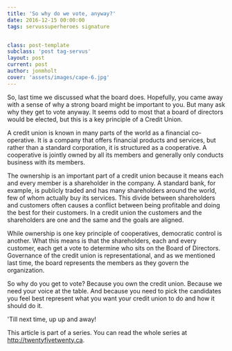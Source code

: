 ```yaml
---
title: 'So why do we vote, anyway?'
date: 2016-12-15 00:00:00 
tags: servussuperheroes signature


class: post-template
subclass: 'post tag-servus'
layout: post
current: post
author: jonmholt
cover: 'assets/images/cape-6.jpg'
---
```

So, last time we discussed what the board does.  Hopefully, you came away with a sense of why a strong board might be important to you.  But many ask why they get to vote anyway.  It seems odd to most that a board of directors would be elected, but this is a key principle of a Credit Union.

A credit union is known in many parts of the world as a financial co-operative.  It is a company that offers financial products and services, but rather than a standard corporation, it is structured as a cooperative.  A cooperative is jointly owned by all its members and generally only conducts business with its members.

The ownership is an important part of a credit union because it means each and every member is a shareholder in the company.  A standard bank, for example, is publicly traded and has many shareholders around the world, few of whom actually buy its services.  This divide between shareholders and customers often causes a conflict between being profitable and doing the best for their customers.  In a credit union the customers and the shareholders are one and the same and the goals are aligned.

While ownership is one key principle of cooperatives, democratic control is another.  What this means is that the shareholders, each and every customer, each get a vote to determine who sits on the Board of Directors.  Governance of the credit union is representational, and as we mentioned last time, the board represents the members as they govern the organization.

So why do you get to vote? Because you own the credit union.  Because we need your voice at the table.  And because you need to pick the candidates you feel best represent what you want your credit union to do and how it should do it.

'Till next time, up up and away!

This article is part of a series. You can read the whole series at http://twentyfivetwenty.ca.
